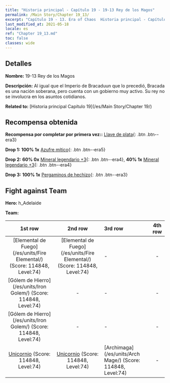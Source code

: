 ```yaml
---
title: "Historia principal - Capítulo 19 - 19-13 Rey de los Magos"
permalink: /Main Story/Chapter 19_13/
excerpt: "Capítulo 19 - 13. Era of Chaos  Historia principal - Capítulo 19_13. 19-13 Rey de los Magos"
last_modified_at: 2021-05-18
locale: es
ref: "Chapter 19_13.md"
toc: false
classes: wide
---
```


## Detalles

 **Nombre:** 19-13 Rey de los Magos

 **Descripción:** Al igual que el Imperio de Bracaduun que lo precedió, Bracada es una nación soberana, pero cuenta con un gobierno muy activo. Su rey no se involucra en los asuntos cotidianos.

 **Related to:** [Historia principal Capítulo 19](/es/Main Story/Chapter 19/)

## Recompensa obtenida

 **Recompensa por completar por primera vez::** [Llave de plata](/ItemsES/con_693/){: .btn .btn--era3}

 **Drop 1:** **100% 1x** [Azufre mítico](/ItemsES/mat_64/){: .btn .btn--era5}

 **Drop 2:** **60% 0x** [Mineral legendario +3](/ItemsES/mat_54/){: .btn .btn--era4}, **40% 1x** [Mineral legendario +3](/ItemsES/mat_54/){: .btn .btn--era4}

 **Drop 3:** **100% 1x** [Pergaminos de hechizo](/ItemsES/con_694/){: .btn .btn--era3}


## Fight against Team
 **Hero:** h_Adelaide

 **Team:**


  | 1st row | 2nd row | 3rd row | 4th row |
  |:----:|:----:|:----|:----:|
  | [Elemental de Fuego](/es/units/Fire Elemental/) (Score: 114848, Level:74)  | [Elemental de Fuego](/es/units/Fire Elemental/) (Score: 114848, Level:74)  | - | - |
  | [Gólem de Hierro](/es/units/Iron Golem/) (Score: 114848, Level:74)  | - | - | - |
  | [Gólem de Hierro](/es/units/Iron Golem/) (Score: 114848, Level:74)  | - | - | - |
  | [Unicornio](/es/units/Unicorn/) (Score: 114848, Level:74)  | [Unicornio](/es/units/Unicorn/) (Score: 114848, Level:74)  | [Archimaga](/es/units/Arch Mage/) (Score: 114848, Level:74)  | - |


